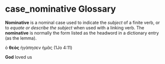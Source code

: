# case_nominative Glossary
**Nominative** is a nominal case used to indicate the *subject* of a finite verb, or to *equate or describe the subject* when used with a linking verb. The **nominative** is normally the form listed as the headword in a dictionary entry (as the lemma).

ὁ **θεὸς** ἠγάπησεν ἡμᾶς (1Jo 4:11)
	
**God** loved us

